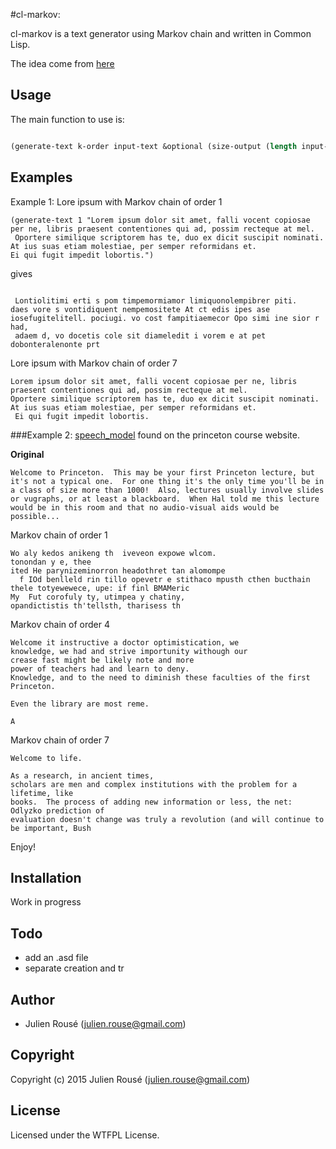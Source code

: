 #cl-markov:



cl-markov is a text generator using Markov chain and written in Common Lisp.

The idea come from [here](http://www.cs.princeton.edu/courses/archive/fall08/cos226/assignments/model.html)


## Usage

The main function to use is:

```lisp

(generate-text k-order input-text &optional (size-output (length input-text))

```
## Examples

Example 1: Lore ipsum with Markov chain of order 1

```
(generate-text 1 "Lorem ipsum dolor sit amet, falli vocent copiosae per ne, libris praesent contentiones qui ad, possim recteque at mel.
 Oportere similique scriptorem has te, duo ex dicit suscipit nominati. At ius suas etiam molestiae, per semper reformidans et. 
Ei qui fugit impedit lobortis.")

```

gives 

```

 Lontiolitimi erti s pom timpemormiamor limiquonolempibrer piti. 
daes vore s vontidiquent nempemositete At ct edis ipes ase iosefugitelitell. pociugi. vo cost fampitiaemecor Opo simi ine sior r had,
 adaem d, vo docetis cole sit diameledit i vorem e at pet dobonteralenonte prt 
```

 Lore ipsum with Markov chain of order 7 


```
Lorem ipsum dolor sit amet, falli vocent copiosae per ne, libris praesent contentiones qui ad, possim recteque at mel. 
Oportere similique scriptorem has te, duo ex dicit suscipit nominati. At ius suas etiam molestiae, per semper reformidans et.
 Ei qui fugit impedit lobortis.
```

###Example 2: [speech_model](http://www.cs.princeton.edu/courses/archive/fall08/cos226/assignments/model-speech.txt) found on the princeton course website.

**Original**

```
Welcome to Princeton.  This may be your first Princeton lecture, but
it's not a typical one.  For one thing it's the only time you'll be in
a class of size more than 1000!  Also, lectures usually involve slides
or vugraphs, or at least a blackboard.  When Hal told me this lecture
would be in this room and that no audio-visual aids would be possible...

``` 

Markov chain of order 1

```
Wo aly kedos anikeng th  iveveon expowe wlcom.
tonondan y e, thee
ited He parynizeminorron headothret tan alomompe
  f IOd benlleld rin tillo opevetr e stithaco mpusth cthen bucthain thele totyewewece, upe: if finl BMAMeric
My  Fut corofuly ty, utimpea y chatiny, 
opandictistis th'tellsth, tharisess th

```

Markov chain of order 4

```
Welcome it instructive a doctor optimistication, we
knowledge, we had and strive importunity withough our 
crease fast might be likely note and more
power of teachers had and learn to deny.  
Knowledge, and to the need to diminish these faculties of the first Princeton.

Even the library are most reme.

A
```

Markov chain of order 7

```
Welcome to life.

As a research, in ancient times,
scholars are men and complex institutions with the problem for a lifetime, like
books.  The process of adding new information or less, the net: Odlyzko prediction of
evaluation doesn't change was truly a revolution (and will continue to
be important, Bush 
```

Enjoy!


## Installation
Work in progress

## Todo

* add an .asd file
* separate creation and tr

## Author

* Julien Rousé (julien.rouse@gmail.com)

## Copyright

Copyright (c) 2015 Julien Rousé (julien.rouse@gmail.com)

## License

Licensed under the WTFPL License.